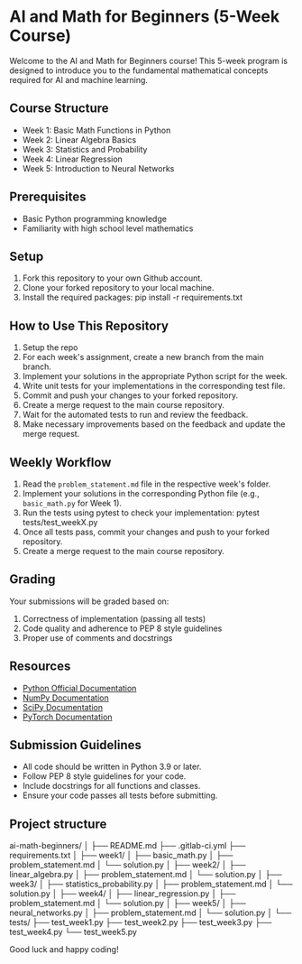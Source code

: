 # AI and Math for Beginners (5-Week Course)

Welcome to the AI and Math for Beginners course! This 5-week program is designed to introduce you to the fundamental mathematical concepts required for AI and machine learning.

## Course Structure

- Week 1: Basic Math Functions in Python
- Week 2: Linear Algebra Basics
- Week 3: Statistics and Probability
- Week 4: Linear Regression
- Week 5: Introduction to Neural Networks

## Prerequisites

- Basic Python programming knowledge
- Familiarity with high school level mathematics

## Setup

1. Fork this repository to your own Github account.
2. Clone your forked repository to your local machine.
3. Install the required packages: pip install -r requirements.txt

## How to Use This Repository

1. Setup the repo
2. For each week's assignment, create a new branch from the main branch.
3. Implement your solutions in the appropriate Python script for the week.
4. Write unit tests for your implementations in the corresponding test file.
5. Commit and push your changes to your forked repository.
6. Create a merge request to the main course repository.
7. Wait for the automated tests to run and review the feedback.
8. Make necessary improvements based on the feedback and update the merge request.

## Weekly Workflow

1. Read the `problem_statement.md` file in the respective week's folder.
2. Implement your solutions in the corresponding Python file (e.g., `basic_math.py` for Week 1).
3. Run the tests using pytest to check your implementation: pytest tests/test_weekX.py
4. Once all tests pass, commit your changes and push to your forked repository.
5. Create a merge request to the main course repository.

## Grading

Your submissions will be graded based on:
1. Correctness of implementation (passing all tests)
2. Code quality and adherence to PEP 8 style guidelines
3. Proper use of comments and docstrings

## Resources

- [Python Official Documentation](https://docs.python.org/3/)
- [NumPy Documentation](https://numpy.org/doc/)
- [SciPy Documentation](https://docs.scipy.org/doc/scipy/)
- [PyTorch Documentation](https://pytorch.org/docs/)


## Submission Guidelines

- All code should be written in Python 3.9 or later.
- Follow PEP 8 style guidelines for your code.
- Include docstrings for all functions and classes.
- Ensure your code passes all tests before submitting.

## Project structure

ai-math-beginners/
│
├── README.md
├── .gitlab-ci.yml
├── requirements.txt
│
├── week1/
│   ├── basic_math.py
│   ├── problem_statement.md
│   └── solution.py
│
├── week2/
│   ├── linear_algebra.py
│   ├── problem_statement.md
│   └── solution.py
│
├── week3/
│   ├── statistics_probability.py
│   ├── problem_statement.md
│   └── solution.py
│
├── week4/
│   ├── linear_regression.py
│   ├── problem_statement.md
│   └── solution.py
│
├── week5/
│   ├── neural_networks.py
│   ├── problem_statement.md
│   └── solution.py
│
└── tests/
    ├── test_week1.py
    ├── test_week2.py
    ├── test_week3.py
    ├── test_week4.py
    └── test_week5.py

Good luck and happy coding!
